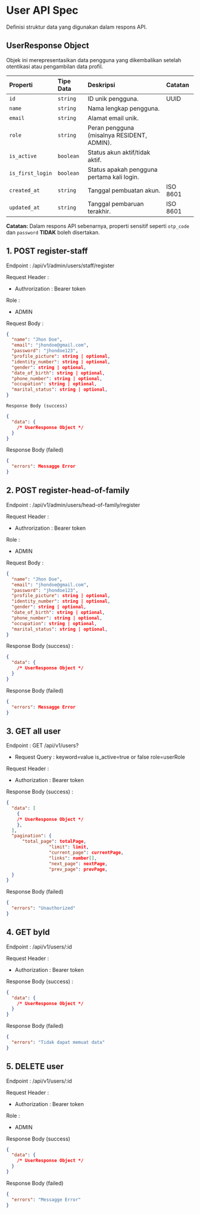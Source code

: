 # User API Spec

Definisi struktur data yang digunakan dalam respons API.

## UserResponse Object

Objek ini merepresentasikan data pengguna yang dikembalikan setelah otentikasi atau pengambilan data profil.

| Properti         | Tipe Data | Deskripsi                                  | Catatan  |
| :--------------- | :-------- | :----------------------------------------- | :------- |
| `id`             | `string`  | ID unik pengguna.                          | UUID     |
| `name`           | `string`  | Nama lengkap pengguna.                     |          |
| `email`          | `string`  | Alamat email unik.                         |          |
| `role`           | `string`  | Peran pengguna (misalnya RESIDENT, ADMIN). |          |
| `is_active`      | `boolean` | Status akun aktif/tidak aktif.             |          |
| `is_first_login` | `boolean` | Status apakah pengguna pertama kali login. |          |
| `created_at`     | `string`  | Tanggal pembuatan akun.                    | ISO 8601 |
| `updated_at`     | `string`  | Tanggal pembaruan terakhir.                | ISO 8601 |

**Catatan:** Dalam respons API sebenarnya, properti sensitif seperti `otp_code` dan `password` **TIDAK** boleh disertakan.

## 1. POST register-staff

Endpoint : /api/v1/admin/users/staff/register

Request Header :
- Authrorization : Bearer token

Role :
- ADMIN

Request Body :
```json
{
  "name": "Jhon Doe",
  "email": "jhondoe@gmail.com",
  "password": "jhondoe123",
  "profile_picture": string | optional,
  "identity_number": string | optional,
  "gender": string | optional,
  "date_of_birth": string | optional,
  "phone_number": string | optional,
  "occupation": string | optional,
  "marital_status": string | optional,
}
```

    Response Body (success)

```json
{
  "data": {
    /* UserResponse Object */
  }
}
```

Response Body (failed)
```json
{
  "errors": Messagge Error
}
```

## 2. POST register-head-of-family

Endpoint : /api/v1/admin/users/head-of-family/register

Request Header :
- Authrorization : Bearer token

Role :

- ADMIN

Request Body :
```json
{
  "name": "Jhon Doe",
  "email": "jhondoe@gmail.com",
  "password": "jhondoe123",
  "profile_picture": string | optional,
  "identity_number": string | optional,
  "gender": string | optional,
  "date_of_birth": string | optional,
  "phone_number": string | optional,
  "occupation": string | optional,
  "marital_status": string | optional,
}
```

Response Body (success) :

```json
{
  "data": {
    /* UserResponse Object */
  }
}
```

Response Body (failed)

```json
{
  "errors": Messagge Error
}
```

## 3. GET all user

Endpoint : GET /api/v1/users?

- Request Query :
  keyword=value
  is_active=true or false
  role=userRole

Request Header :

- Authorization : Bearer token

Response Body (success) :

```json
{
  "data": [
    {
    /* UserResponse Object */
    },
  ],
  "pagination": {
      "total_page": totalPage,
				"limit": limit,
				"current_page": currentPage,
				"links": number[],
				"next_page": nextPage,
				"prev_page": prevPage,
  }
}
```

Response Body (failed)

```json
{
  "errors": "Unauthorized"
}
```

## 4. GET byId

Endpoint : /api/v1/users/:id

Request Header :

- Authorization : Bearer token

Response Body (success) :

```json
{
  "data": {
    /* UserResponse Object */
  }
}
```

Response Body (failed)

```json
{
  "errors": "Tidak dapat memuat data"
}
```

## 5. DELETE user

Endpoint : /api/v1/users/:id

Request Header :

- Authorization : Bearer token

Role :

- ADMIN

Response Body (success)

```json
{
  "data": {
    /* UserResponse Object */
  }
}
```

Response Body (failed)

```json
{
  "errors": "Messagge Error"
}
```
